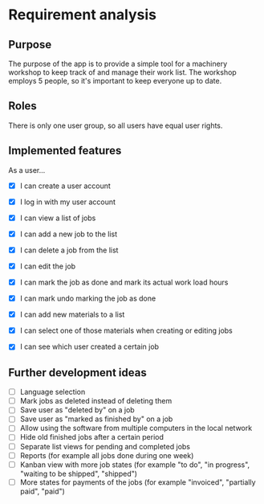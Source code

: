 # Requirement analysis

## Purpose

The purpose of the app is to provide a simple tool for a machinery workshop to keep track of and manage their work list. The workshop employs 5 people, so it's important to keep everyone up to date.

## Roles

There is only one user group, so all users have equal user rights.

## Implemented features

As a user...

- [x]  I can create a user account
- [x]  I log in with my user account
 
- [x]  I can view a list of jobs
- [x]  I can add a new job to the list
- [x]  I can delete a job from the list
- [x]  I can edit the job
- [x]  I can mark the job as done and mark its actual work load hours
- [x]  I can mark undo marking the job as done

- [x]  I can add new materials to a list
- [x]  I can select one of those materials when creating or editing jobs

- [x] I can see which user created a certain job 

## Further development ideas

- [ ] Language selection
- [ ] Mark jobs as deleted instead of deleting them
- [ ] Save user as "deleted by" on a job
- [ ] Save user as "marked as finished by" on a job
- [ ] Allow using the software from multiple computers in the local network
- [ ] Hide old finished jobs after a certain period
- [ ] Separate list views for pending and completed jobs
- [ ] Reports (for example all jobs done during one week)
- [ ] Kanban view with more job states (for example "to do", "in progress", "waiting to be shipped", "shipped")
- [ ] More states for payments of the jobs (for example "invoiced", "partially paid", "paid")